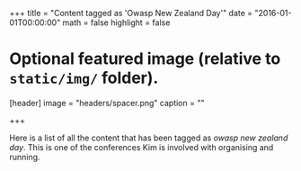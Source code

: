 +++
title = "Content tagged as 'Owasp New Zealand Day'"
date = "2016-01-01T00:00:00"
math = false
highlight = false

# Optional featured image (relative to `static/img/` folder).
[header]
image = "headers/spacer.png"
caption = ""

+++

Here is a list of all the content that has been tagged as *owasp new zealand day*. This is one of the conferences Kim is involved with organising and running.
